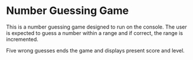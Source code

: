 # Number Guessing Game

This is a number guessing game designed to run on the console.
The user is expected to guess a number within a range and if correct, the range is incremented.

Five wrong guesses ends the game and displays present score and level.
